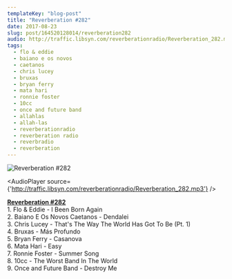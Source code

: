 ```yaml
---
templateKey: "blog-post"
title: "Reverberation #282"
date: 2017-08-23
slug: post/164520128014/reverberation282
audio: http://traffic.libsyn.com/reverberationradio/Reverberation_282.mp3
tags:
  - flo & eddie
  - baiano e os novos
  - caetanos
  - chris lucey
  - bruxas
  - bryan ferry
  - mata hari
  - ronnie foster
  - 10cc
  - once and future band
  - allahlas
  - allah-las
  - reverberationradio
  - reverberation radio
  - reverbradio
  - reverberation
---
```


![Reverberation #282](../images/5e3e136c2ce500c909a365d5c2a193fa0c9b9e2173c905849c52a822fa72e696.png)

<AudioPlayer source={'http://traffic.libsyn.com/reverberationradio/Reverberation_282.mp3'} />

<p><a href="http://traffic.libsyn.com/reverberationradio/Reverberation_282.mp3"><b>Reverberation #282</b><br /></a>1. Flo &amp; Eddie - I Been Born Again<br />2. Baiano E Os Novos Caetanos - Dendalei<br />3. Chris Lucey - That's The Way The World Has Got To Be (Pt. 1)<br />4. Bruxas - M&aacute;s Profundo<br />5. Bryan Ferry - Casanova<br />6. Mata Hari - Easy<br />7. Ronnie Foster - Summer Song<br />8. 10cc - The Worst Band In The World<br />9. Once and Future Band - Destroy Me<br /></p>
